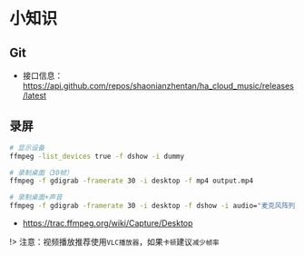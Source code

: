 # 小知识


## Git

- 接口信息：https://api.github.com/repos/shaonianzhentan/ha_cloud_music/releases/latest

## 录屏

```bash
# 显示设备
ffmpeg -list_devices true -f dshow -i dummy

# 录制桌面（30帧）
ffmpeg -f gdigrab -framerate 30 -i desktop -f mp4 output.mp4

# 录制桌面+声音
ffmpeg -f gdigrab -framerate 30 -i desktop -f dshow -i audio="麦克风阵列 (Realtek(R) Audio)" -f mp4 output.mp4
```
- https://trac.ffmpeg.org/wiki/Capture/Desktop

!> 注意：视频播放推荐使用`VLC播放器`，如果`卡顿`建议`减少帧率`
